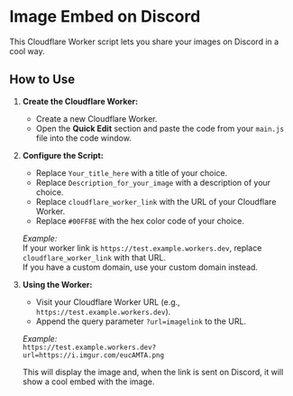 # Image Embed on Discord

This Cloudflare Worker script lets you share your images on Discord in a cool way.

## How to Use

1. **Create the Cloudflare Worker:**
   - Create a new Cloudflare Worker.
   - Open the **Quick Edit** section and paste the code from your `main.js` file into the code window.

2. **Configure the Script:**
   - Replace `Your_title_here` with a title of your choice.
   - Replace `Description_for_your_image` with a description of your choice.
   - Replace `cloudflare_worker_link` with the URL of your Cloudflare Worker.
   - Replace `#00FF8E` with the hex color code of your choice.

   *Example:*  
   If your worker link is `https://test.example.workers.dev`, replace `cloudflare_worker_link` with that URL.  
   If you have a custom domain, use your custom domain instead.

3. **Using the Worker:**
   - Visit your Cloudflare Worker URL (e.g., `https://test.example.workers.dev`).
   - Append the query parameter `?url=imagelink` to the URL.
   
   *Example:*  
   `https://test.example.workers.dev?url=https://i.imgur.com/eucAMTA.png`

   This will display the image and, when the link is sent on Discord, it will show a cool embed with the image.
